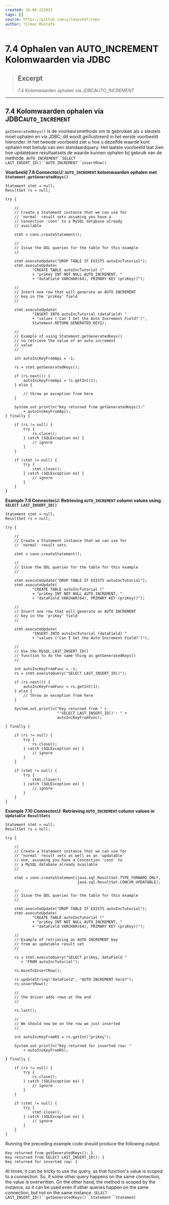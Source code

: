 ```yaml
---
created: 16-08-222022
tags: []
source: https://github.com/yilmazchef/repo
author: Yilmaz Mustafa
---
```


# 7.4 Ophalen van AUTO_INCREMENT Kolomwaarden via JDBC

> ## Excerpt
> 7.4 Kolomwaarden ophalen via JDBCAUTO_INCREMENT

---
## 7.4 Kolomwaarden ophalen via JDBC`AUTO_INCREMENT`

`getGeneratedKeys()` is de voorkeursmethode om te gebruiken als u sleutels moet ophalen en via JDBC; dit wordt geïllustreerd in het eerste voorbeeld hieronder. In het tweede voorbeeld ziet u hoe u dezelfde waarde kunt ophalen met behulp van een standaardquery. Het laatste voorbeeld laat zien hoe updatebare resultaatsets de waarde kunnen ophalen bij gebruik van de methode. `AUTO_INCREMENT``SELECT LAST_INSERT_ID()``AUTO_INCREMENT``insertRow()`

**Voorbeeld 7.8 Connector/J: `AUTO_INCREMENT` kolomwaarden ophalen met `Statement.getGeneratedKeys()`**

```
Statement stmt = null;
ResultSet rs = null;

try {

    //
    // Create a Statement instance that we can use for
    // 'normal' result sets assuming you have a
    // Connection 'conn' to a MySQL database already
    // available

    stmt = conn.createStatement();

    //
    // Issue the DDL queries for the table for this example
    //

    stmt.executeUpdate("DROP TABLE IF EXISTS autoIncTutorial");
    stmt.executeUpdate(
            "CREATE TABLE autoIncTutorial ("
            + "priKey INT NOT NULL AUTO_INCREMENT, "
            + "dataField VARCHAR(64), PRIMARY KEY (priKey))");

    //
    // Insert one row that will generate an AUTO INCREMENT
    // key in the 'priKey' field
    //

    stmt.executeUpdate(
            "INSERT INTO autoIncTutorial (dataField) "
            + "values ('Can I Get the Auto Increment Field?')",
            Statement.RETURN_GENERATED_KEYS);

    //
    // Example of using Statement.getGeneratedKeys()
    // to retrieve the value of an auto-increment
    // value
    //

    int autoIncKeyFromApi = -1;

    rs = stmt.getGeneratedKeys();

    if (rs.next()) {
        autoIncKeyFromApi = rs.getInt(1);
    } else {

        // throw an exception from here
    }

    System.out.println("Key returned from getGeneratedKeys():"
        + autoIncKeyFromApi);
} finally {

    if (rs != null) {
        try {
            rs.close();
        } catch (SQLException ex) {
            // ignore
        }
    }

    if (stmt != null) {
        try {
            stmt.close();
        } catch (SQLException ex) {
            // ignore
        }
    }
}
```

  

**Example 7.9 Connector/J: Retrieving `AUTO_INCREMENT` column values using `SELECT LAST_INSERT_ID()`**

```
Statement stmt = null;
ResultSet rs = null;

try {

    //
    // Create a Statement instance that we can use for
    // 'normal' result sets.

    stmt = conn.createStatement();

    //
    // Issue the DDL queries for the table for this example
    //

    stmt.executeUpdate("DROP TABLE IF EXISTS autoIncTutorial");
    stmt.executeUpdate(
            "CREATE TABLE autoIncTutorial ("
            + "priKey INT NOT NULL AUTO_INCREMENT, "
            + "dataField VARCHAR(64), PRIMARY KEY (priKey))");

    //
    // Insert one row that will generate an AUTO INCREMENT
    // key in the 'priKey' field
    //

    stmt.executeUpdate(
            "INSERT INTO autoIncTutorial (dataField) "
            + "values ('Can I Get the Auto Increment Field?')");

    //
    // Use the MySQL LAST_INSERT_ID()
    // function to do the same thing as getGeneratedKeys()
    //

    int autoIncKeyFromFunc = -1;
    rs = stmt.executeQuery("SELECT LAST_INSERT_ID()");

    if (rs.next()) {
        autoIncKeyFromFunc = rs.getInt(1);
    } else {
        // throw an exception from here
    }

    System.out.println("Key returned from " +
                       "'SELECT LAST_INSERT_ID()': " +
                       autoIncKeyFromFunc);

} finally {

    if (rs != null) {
        try {
            rs.close();
        } catch (SQLException ex) {
            // ignore
        }
    }

    if (stmt != null) {
        try {
            stmt.close();
        } catch (SQLException ex) {
            // ignore
        }
    }
}
```

  

**Example 7.10 Connector/J: Retrieving `AUTO_INCREMENT` column values in `Updatable ResultSets`**

```
Statement stmt = null;
ResultSet rs = null;

try {

    //
    // Create a Statement instance that we can use for
    // 'normal' result sets as well as an 'updatable'
    // one, assuming you have a Connection 'conn' to
    // a MySQL database already available
    //

    stmt = conn.createStatement(java.sql.ResultSet.TYPE_FORWARD_ONLY,
                                java.sql.ResultSet.CONCUR_UPDATABLE);

    //
    // Issue the DDL queries for the table for this example
    //

    stmt.executeUpdate("DROP TABLE IF EXISTS autoIncTutorial");
    stmt.executeUpdate(
            "CREATE TABLE autoIncTutorial ("
            + "priKey INT NOT NULL AUTO_INCREMENT, "
            + "dataField VARCHAR(64), PRIMARY KEY (priKey))");

    //
    // Example of retrieving an AUTO INCREMENT key
    // from an updatable result set
    //

    rs = stmt.executeQuery("SELECT priKey, dataField "
       + "FROM autoIncTutorial");

    rs.moveToInsertRow();

    rs.updateString("dataField", "AUTO INCREMENT here?");
    rs.insertRow();

    //
    // the driver adds rows at the end
    //

    rs.last();

    //
    // We should now be on the row we just inserted
    //

    int autoIncKeyFromRS = rs.getInt("priKey");

    System.out.println("Key returned for inserted row: "
        + autoIncKeyFromRS);

} finally {

    if (rs != null) {
        try {
            rs.close();
        } catch (SQLException ex) {
            // ignore
        }
    }

    if (stmt != null) {
        try {
            stmt.close();
        } catch (SQLException ex) {
            // ignore
        }
    }
}
```

Running the preceding example code should produce the following output:

```
Key returned from getGeneratedKeys(): 1
Key returned from SELECT LAST_INSERT_ID(): 1
Key returned for inserted row: 1
```

At times, it can be tricky to use the query, as that function's value is scoped to a connection. So, if some other query happens on the same connection, the value is overwritten. On the other hand, the method is scoped by the instance, so it can be used even if other queries happen on the same connection, but not on the same instance. `SELECT LAST_INSERT_ID()``getGeneratedKeys()``Statement``Statement`
